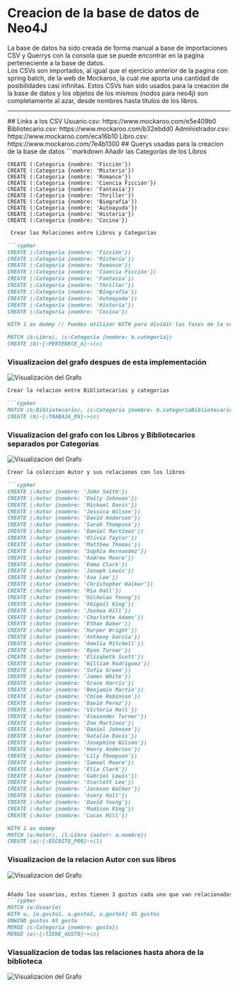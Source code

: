 # Creacion de la base de datos de Neo4J
La base de datos ha sido creada de forma manual a base de importaciones CSV y Querrys con la consola que se puede encontrar en la pagina perteneciente a la base de datos. <br>Los CSVs son importados, al igual que el ejercicio anterior de la pagina con spring batch, de la web de Mockaroo, la cual me aporta una cantidad de posibilidades casi infinitas. Estos CSVs han sido usados para la creacion de la base de datos y los objetos de los mismos (nodos para neo4j) son completamente al azar, desde nombres hasta titulos de los libros. <br>
<hr>
## Links a los CSV
Usuario.csv: https://www.mockaroo.com/e5e409b0
Bibliotecario.csv: https://www.mockaroo.com/b32ebdd0
Administrador.csv: https://www.mockaroo.com/eca16b10
Libro.csv: https://www.mockaroo.com/7e4b1300
## Querys usadas para la creacion de la base de datos
```markdown
Añadir las Categorías de los Libros

```cypher
CREATE (:Categoria {nombre: 'Ficción'})
CREATE (:Categoria {nombre: 'Misterio'})
CREATE (:Categoria {nombre: 'Romance'})
CREATE (:Categoria {nombre: 'Ciencia Ficción'})
CREATE (:Categoria {nombre: 'Fantasía'})
CREATE (:Categoria {nombre: 'Thriller'})
CREATE (:Categoria {nombre: 'Biografía'})
CREATE (:Categoria {nombre: 'Autoayuda'})
CREATE (:Categoria {nombre: 'Historia'})
CREATE (:Categoria {nombre: 'Cocina'})
```

```markdown
 Crear las Relaciones entre Libros y Categorías

```cypher
CREATE (:Categoria {nombre: 'Ficción'})
CREATE (:Categoria {nombre: 'Misterio'})
CREATE (:Categoria {nombre: 'Romance'})
CREATE (:Categoria {nombre: 'Ciencia Ficción'})
CREATE (:Categoria {nombre: 'Fantasía'})
CREATE (:Categoria {nombre: 'Thriller'})
CREATE (:Categoria {nombre: 'Biografía'})
CREATE (:Categoria {nombre: 'Autoayuda'})
CREATE (:Categoria {nombre: 'Historia'})
CREATE (:Categoria {nombre: 'Cocina'})

WITH 1 as dummy // Puedes utilizar WITH para dividir las fases de la consulta

MATCH (b:Libro), (c:Categoria {nombre: b.categoria})
CREATE (b)-[:PERTENECE_A]->(c)
```

### Visualizacion del grafo despues de esta implementación

![Visualización del Grafo](Imagenes/primerGrafo.png)

```markdown
Crear la relacion entre Bibliotecarios y categorias

```cypher
MATCH (b:Bibliotecario), (c:Categoria {nombre: b.categoriaBibliotecario})
CREATE (b)-[:TRABAJA_EN]->(c)
```

### Visualizacion del grafo con los Libros y Bibliotecarios separados por Categorias

![Visualizacion del Grafo](Imagenes/segundoGrafo.png)

```markdown
Crear la coleccion Autor y sus relaciones con los libros

```cypher
CREATE (:Autor {nombre: 'John Smith'})
CREATE (:Autor {nombre: 'Emily Johnson'})
CREATE (:Autor {nombre: 'Michael Davis'})
CREATE (:Autor {nombre: 'Jessica Wilson'})
CREATE (:Autor {nombre: 'David Anderson'})
CREATE (:Autor {nombre: 'Sarah Thompson'})
CREATE (:Autor {nombre: 'Daniel Martinez'})
CREATE (:Autor {nombre: 'Olivia Taylor'})
CREATE (:Autor {nombre: 'Matthew Thomas'})
CREATE (:Autor {nombre: 'Sophia Hernandez'})
CREATE (:Autor {nombre: 'Andrew Moore'})
CREATE (:Autor {nombre: 'Emma Clark'})
CREATE (:Autor {nombre: 'Joseph Lewis'})
CREATE (:Autor {nombre: 'Ava Lee'})
CREATE (:Autor {nombre: 'Christopher Walker'})
CREATE (:Autor {nombre: 'Mia Hall'})
CREATE (:Autor {nombre: 'Nicholas Young'})
CREATE (:Autor {nombre: 'Abigail King'})
CREATE (:Autor {nombre: 'Joshua Hill'})
CREATE (:Autor {nombre: 'Charlotte Adams'})
CREATE (:Autor {nombre: 'Ethan Baker'})
CREATE (:Autor {nombre: 'Harper Wright'})
CREATE (:Autor {nombre: 'Anthony Garcia'})
CREATE (:Autor {nombre: 'Amelia Mitchell'})
CREATE (:Autor {nombre: 'Ryan Turner'})
CREATE (:Autor {nombre: 'Elizabeth Scott'})
CREATE (:Autor {nombre: 'William Rodriguez'})
CREATE (:Autor {nombre: 'Sofia Green'})
CREATE (:Autor {nombre: 'James White'})
CREATE (:Autor {nombre: 'Grace Harris'})
CREATE (:Autor {nombre: 'Benjamin Martin'})
CREATE (:Autor {nombre: 'Chloe Robinson'})
CREATE (:Autor {nombre: 'David Perez'})
CREATE (:Autor {nombre: 'Victoria Hall'})
CREATE (:Autor {nombre: 'Alexander Turner'})
CREATE (:Autor {nombre: 'Zoe Martinez'})
CREATE (:Autor {nombre: 'Daniel Johnson'})
CREATE (:Autor {nombre: 'Natalie Davis'})
CREATE (:Autor {nombre: 'Josephine Wilson'})
CREATE (:Autor {nombre: 'Henry Anderson'})
CREATE (:Autor {nombre: 'Lily Thompson'})
CREATE (:Autor {nombre: 'Samuel Moore'})
CREATE (:Autor {nombre: 'Ella Clark'})
CREATE (:Autor {nombre: 'Gabriel Lewis'})
CREATE (:Autor {nombre: 'Scarlett Lee'})
CREATE (:Autor {nombre: 'Jackson Walker'})
CREATE (:Autor {nombre: 'Avery Hall'})
CREATE (:Autor {nombre: 'David Young'})
CREATE (:Autor {nombre: 'Madison King'})
CREATE (:Autor {nombre: 'Lucas Hill'})

WITH 1 as dummy
MATCH (a:Autor), (l:Libro {autor: a.nombre})
CREATE (a)-[:ESCRITO_POR]->(l)
```
### Visualizacion de la relacion Autor con sus libros
![Visualizacion del Grafo](Imagenes/tercerGrafo.png)


```markdown

Añado los usuarios, estos tienen 3 gustos cada uno que van relacionados con las categorias de los libros
```cypher
MATCH (u:Usuario)
WITH u, [u.gusto1, u.gusto2, u.gusto3] AS gustos
UNWIND gustos AS gusto
MERGE (c:Categoria {nombre: gusto})
MERGE (u)-[:TIENE_GUSTO]->(c)

```
### Viasualizacion de todas las relaciones hasta ahora de la biblioteca
![Visualizacion del Grafo](Imagenes/cuartoGrafo.png)


